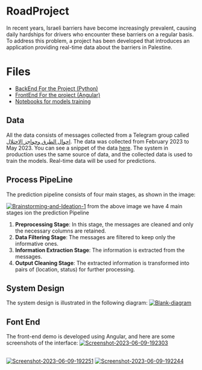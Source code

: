 # RoadProject

In recent years, Israeli barriers have become increasingly prevalent, causing daily hardships for drivers who encounter these barriers on a regular basis. To address this problem, a project has been developed that introduces an application providing real-time data about the barriers in Palestine.
# Files

 - [BackEnd For the Project (Python)](https://github.com/mohamadhase/RoadProject/tree/main/BackEnd)
 - [FrontEnd For the project (Angular)](https://github.com/mohamadhase/RoadProject/tree/main/FrontEnd/map)
 - [Notebooks for models training](https://github.com/mohamadhase/RoadProject/tree/main/BackEnd/Road/notebooks%20models)

## Data

All the data consists of messages collected from a Telegram group called [احوال الطرق وحواجز الاحتلال](https://t.me/Ahwaltareq). The data was collected from February 2023 to May 2023. You can see a snippet of the data [here](https://github.com/mohamadhase/RoadProject/blob/main/BackEnd/Road/data/raw.csv). The system in production uses the same source of data, and the collected data is used to train the models. Real-time data will be used for predictions.

## Process PipeLine
The prediction pipeline consists of four main stages, as shown in the image:

<a href="https://ibb.co/7WMb7hT"><img src="https://i.ibb.co/QNSXs0q/Brainstorming-and-Ideation-1.png" alt="Brainstorming-and-Ideation-1" border="0" /></a>
from the above image we have 4 main stages ion the prediction Pipeline

1.  **Preprocessing Stage**: In this stage, the messages are cleaned and only the necessary columns are retained.
2.  **Data Filtering Stage**: The messages are filtered to keep only the informative ones.
3.  **Information Extraction Stage**: The information is extracted from the messages.
4.  **Output Cleaning Stage**: The extracted information is transformed into pairs of (location, status) for further processing.

## System Design
The system design is illustrated in the following diagram:
<a href="https://ibb.co/7Wdx35R"><img src="https://i.ibb.co/vP6CNGQ/Blank-diagram.jpg" alt="Blank-diagram" border="0"></a>

## Font End 
The front-end demo is developed using Angular, and here are some screenshots of the interface:
<a href="https://ibb.co/Qmq5X7m"><img src="https://i.ibb.co/XJdwVfJ/Screenshot-2023-06-09-192303.png" alt="Screenshot-2023-06-09-192303" border="0"></a><br /><br />

<a href="https://ibb.co/0YKY0sr"><img src="https://i.ibb.co/qmCmHJp/Screenshot-2023-06-09-192251.png" alt="Screenshot-2023-06-09-192251" border="0"></a>
<a href="https://ibb.co/kQRLVyh"><img src="https://i.ibb.co/xJpnKsM/Screenshot-2023-06-09-192244.png" alt="Screenshot-2023-06-09-192244" border="0"></a>

